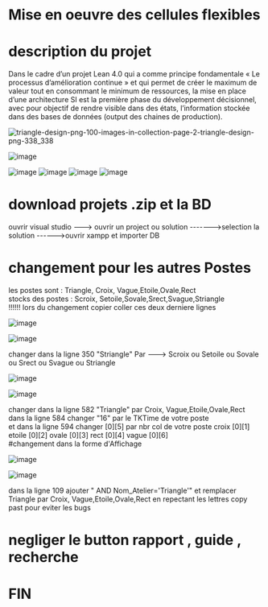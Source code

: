 # Mise en oeuvre des cellules flexibles 

# description du projet
Dans le cadre d’un projet Lean 4.0 qui a comme principe fondamentale « Le processus
d’amélioration continue » et qui permet de créer le maximum de valeur tout en consommant
le minimum de ressources, la mise en place d’une architecture SI est la première phase du
développement décisionnel, avec pour objectif de rendre visible dans des états, l’information
stockée dans des bases de données (output des chaines de production).


          
![triangle-design-png-100-images-in-collection-page-2-triangle-design-png-338_338](https://user-images.githubusercontent.com/52473469/103102218-593a8200-461b-11eb-9957-675d1791e6da.jpg)

![image](https://user-images.githubusercontent.com/52473469/103103809-01ecdf80-4624-11eb-8d03-775b191149d6.png)

![image](https://user-images.githubusercontent.com/52473469/103103821-1b8e2700-4624-11eb-9712-a65a0f88303d.png)
![image](https://user-images.githubusercontent.com/52473469/103103829-22b53500-4624-11eb-83db-f20dce5ccf7c.png)
![image](https://user-images.githubusercontent.com/52473469/103103834-29dc4300-4624-11eb-91b6-4cd975e1dee7.png)
![image](https://user-images.githubusercontent.com/52473469/103103841-2fd22400-4624-11eb-894c-ca64ee9e6dbd.png)



# download projets .zip et la BD 
ouvrir visual studio --->  ouvrir un project ou solution ------->selection la solution ------>ouvrir xampp et importer DB
# changement pour les autres Postes 
 les postes sont : Triangle, Croix, Vague,Etoile,Ovale,Rect                                                                                                                          
 stocks des postes : Scroix, Setoile,Sovale,Srect,Svague,Striangle                                                                                                                             
 !!!!!! lors du changement copier coller ces deux derniere lignes                                                                                                                        
 
 ![image](https://user-images.githubusercontent.com/52473469/103102599-18436d00-461d-11eb-8bc6-9e8becea8469.png)

 ![image](https://user-images.githubusercontent.com/52473469/103102669-60628f80-461d-11eb-9b73-61d2f4497bc4.png)

 
changer  dans la ligne 350 "Striangle" Par ---> Scroix ou Setoile ou Sovale ou Srect ou Svague ou Striangle 








 ![image](https://user-images.githubusercontent.com/52473469/103102809-1a59fb80-461e-11eb-9e49-99e9b3bdf479.png)



![image](https://user-images.githubusercontent.com/52473469/103102850-6016c400-461e-11eb-8bae-07c805bef9d5.png)


changer  dans la ligne 582  "Triangle" par Croix, Vague,Etoile,Ovale,Rect                                                                                                          
dans la ligne 584 changer "16" par le TKTime de votre poste 												
 et dans la ligne 594 changer [0][5] par  nbr col de votre poste  												croix [0][1] etoile [0][2]  ovale [0][3] rect [0][4] vague [0][6] 																			                                                                                                                         
 #changement dans la forme d'Affichage 
 
 ![image](https://user-images.githubusercontent.com/52473469/103103026-3f02a300-461f-11eb-9b57-8168b1772714.png)

![image](https://user-images.githubusercontent.com/52473469/103103061-6b1e2400-461f-11eb-96e7-172609737849.png)

dans la ligne 109 ajouter " AND Nom_Atelier='Triangle'" et remplacer Triangle par  Croix, Vague,Etoile,Ovale,Rect  en repectant les lettres copy past pour eviter  les bugs 
 
 
 
 # negliger le button rapport , guide , recherche 
 
 
 # FIN 
 
 
 
 
 
 
 
 
 
 
 
 
 
 
 
 
 
 
 
 
 
 
 
 
 
 
 
 
 
 
 

